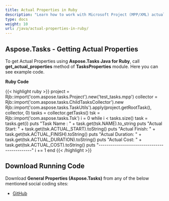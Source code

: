 ```yaml
---
title: Actual Properties in Ruby
description: "Learn how to work with Microsoft Project (MPP/XML) actual properties using Aspose.Tasks Java for Ruby."
type: docs
weight: 10
url: /java/actual-properties-in-ruby/
---
```


## **Aspose.Tasks - Getting Actual Properties**
To get Actual Properties using **Aspose.Tasks Java for Ruby**, call **get_actual_properties** method of **TasksProperties** module. Here you can see example code.

**Ruby Code**

{{< highlight ruby >}}
project = Rjb::import('com.aspose.tasks.Project').new('test_tasks.mpp')
collector = Rjb::import('com.aspose.tasks.ChildTasksCollector').new
Rjb::import('com.aspose.tasks.TaskUtils').apply(project.getRootTask(), collector, 0)
tasks = collector.getTasks()
tsk = Rjb::import('com.aspose.tasks.Tsk')
i = 0
while i < tasks.size()
  task = tasks.get(i)
  puts "Task Name : " + task.get(tsk.NAME).to_string
  puts "Actual Start: " + task.get(tsk.ACTUAL_START).toString()
  puts "Actual Finish: " + task.get(tsk.ACTUAL_FINISH).toString()
  puts "Actual Duration: " + task.get(tsk.ACTUAL_DURATION).toString()
  puts "Actual Cost: " + task.get(tsk.ACTUAL_COST).toString()
  puts "---------------------------------------------"
  i += 1
end
{{< /highlight >}}

## **Download Running Code**
Download **General Properties (Aspose.Tasks)** from any of the below mentioned social coding sites:

- [GitHub](https://github.com/aspose-tasks/Aspose.Tasks-for-Java/blob/master/Plugins/Aspose_Tasks_Java_for_Ruby/lib/asposetasksjava/Tasks/tasksproperties.rb)
